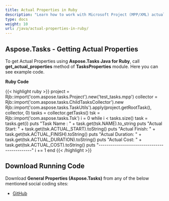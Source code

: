 ```yaml
---
title: Actual Properties in Ruby
description: "Learn how to work with Microsoft Project (MPP/XML) actual properties using Aspose.Tasks Java for Ruby."
type: docs
weight: 10
url: /java/actual-properties-in-ruby/
---
```


## **Aspose.Tasks - Getting Actual Properties**
To get Actual Properties using **Aspose.Tasks Java for Ruby**, call **get_actual_properties** method of **TasksProperties** module. Here you can see example code.

**Ruby Code**

{{< highlight ruby >}}
project = Rjb::import('com.aspose.tasks.Project').new('test_tasks.mpp')
collector = Rjb::import('com.aspose.tasks.ChildTasksCollector').new
Rjb::import('com.aspose.tasks.TaskUtils').apply(project.getRootTask(), collector, 0)
tasks = collector.getTasks()
tsk = Rjb::import('com.aspose.tasks.Tsk')
i = 0
while i < tasks.size()
  task = tasks.get(i)
  puts "Task Name : " + task.get(tsk.NAME).to_string
  puts "Actual Start: " + task.get(tsk.ACTUAL_START).toString()
  puts "Actual Finish: " + task.get(tsk.ACTUAL_FINISH).toString()
  puts "Actual Duration: " + task.get(tsk.ACTUAL_DURATION).toString()
  puts "Actual Cost: " + task.get(tsk.ACTUAL_COST).toString()
  puts "---------------------------------------------"
  i += 1
end
{{< /highlight >}}

## **Download Running Code**
Download **General Properties (Aspose.Tasks)** from any of the below mentioned social coding sites:

- [GitHub](https://github.com/aspose-tasks/Aspose.Tasks-for-Java/blob/master/Plugins/Aspose_Tasks_Java_for_Ruby/lib/asposetasksjava/Tasks/tasksproperties.rb)
